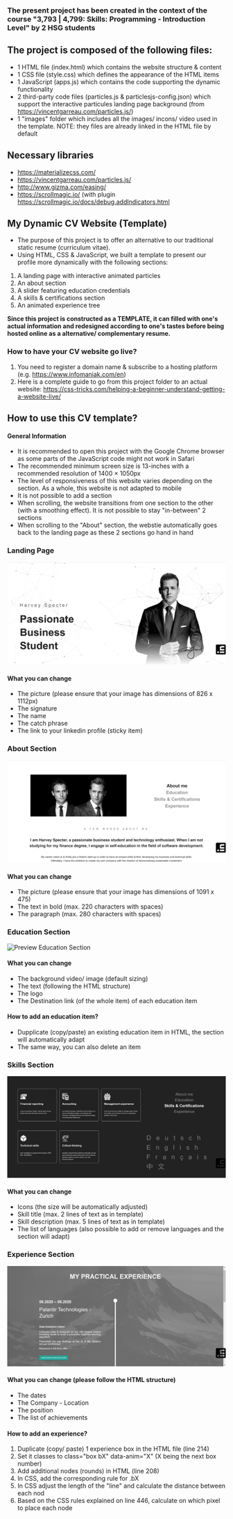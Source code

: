### The present project has been created in the context of the course "3,793 | 4,799: Skills: Programming - Introduction Level" by 2 HSG students

## The project is composed of the following files:
* 1 HTML file (index.html) which contains the website structure & content
* 1 CSS file (style.css) which defines the appearance of the HTML items
* 1 JavaScript (apps.js) which contains the code supporting the dynamic functionality 
* 2 third-party code files (particles.js & particlesjs-config.json) which support the interactive particules landing page background (from https://vincentgarreau.com/particles.js/)
* 1 "images" folder which includes all the images/ incons/ video used in the template. NOTE: they files are already linked in the HTML file by default

## Necessary libraries
* https://materializecss.com/
* https://vincentgarreau.com/particles.js/
* http://www.gizma.com/easing/
* https://scrollmagic.io/ (with plugin https://scrollmagic.io/docs/debug.addIndicators.html

## My Dynamic CV Website (Template)
* The purpose of this project is to offer an alternative to our traditional static resume (curriculum vitae).
* Using HTML, CSS & JavaScript, we built a template to present our profile more dynamically with the following sections:
1) A landing page with interactive animated particles
2) An about section
3) A slider featuring education credentials
4) A skills & certifications section
5) An animated experience tree 

**Since this project is constructed as a TEMPLATE, it can filled with one's actual information and redesigned according to one's tastes before being hosted online as a alternative/ complementary resume.**

### How to have your CV website go live?
1) You need to register a domain name & subscribe to a hosting platform (e.g. https://www.infomaniak.com/en)
2) Here is a complete guide to go from this project folder to an actual website: https://css-tricks.com/helping-a-beginner-understand-getting-a-website-live/

## How to use this CV template?

#### General Information
* It is recommended to open this project with the Google Chrome browser as some parts of the JavaScript code might not work in Safari
* The recommended minimum screen size is 13-inches with a recommended resolution of 1400 × 1050px
* The level of responsiveness of this website varies depending on the section. As a whole, this website is not adapted to mobile
* It is not possible to add a section
* When scrolling, the website transitions from one section to the other (with a smoothing effect). It is not possible to stay "in-between" 2 sections
* When scrolling to the "About" section, the webstie automatically goes back to the landing page as these 2 sections go hand in hand


### Landing Page
![Preview Landing Page](images/previews/preview_landing.png)
#### What you can change
* The picture (please ensure that your image has dimensions of 826 x 1112px)
* The signature
* The name
* The catch phrase
* The link to your linkedin profile (sticky item)


### About Section
![Preview About Section](images/previews/preview_about.png)
#### What you can change
* The picture (please ensure that your image has dimensions of 1091 x 475)
* The text in bold (max. 220 characters with spaces)
* The paragraph (max. 280 characters with spaces)


 ### Education Section
 ![Preview Education Section](images/previews/preview_education.png)
#### What you can change
* The background video/ image (default sizing)
* The text (following the HTML structure)
* The logo 
* The Destination link (of the whole item) of each education item
#### How to add an education item?
* Dupplicate (copy/paste) an existing education item in HTML, the section will automatically adapt
* The same way, you can also delete an item

 ### Skills Section
 ![Preview Skills Section](images/previews/preview_skills.png)
#### What you can change
* Icons (the size will be automatically adjusted)
* Skill title (max. 2 lines of text as in template)
* Skill description (max. 5 lines of text as in template)
* The list of languages (also possible to add or remove languages and the section will adapt)


 ### Experience Section
 ![Preview Experience Section](images/previews/preview_experience.png)
#### What you can change (please follow the HTML structure)
* The dates
* The Company - Location
* The position
* The list of achievements
#### How to add an experience?
1) Duplicate (copy/ paste) 1 experience box in the HTML file (line 214)
2) Set it classes to class="box bX" data-anim="X" (X being the next box number)
3) Add additional nodes (rounds) in HTML (line 208)
4) In CSS, add the corresponding rule for .bX
5) In CSS adjust the length of the "line" and calculate the distance between each nod 
6) Based on the CSS rules explained on line 446, calculate on which pixel to place each node
